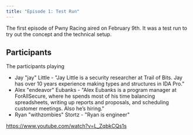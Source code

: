 ```yaml
---
title: "Episode 1: Test Run"
---
```


The first episode of Pwny Racing aired on February 9th.
It was a test run to try out the concept and the technical setup.

## Participants

The participants playing 
* Jay "jay" Little - "Jay Little is a security researcher at Trail of Bits. Jay has over 10 years experience making types and structures in IDA Pro."
* Alex "endeavor" Eubanks - "Alex Eubanks is a program manager at ForAllSecure, where he spends most of his time balancing spreadsheets, writing up reports and proposals, and scheduling customer meetings. Also he’s hiring."
* Ryan "withzombies" Stortz - "Ryan is engineer"




https://www.youtube.com/watch?v=L_ZqbkCQs1s